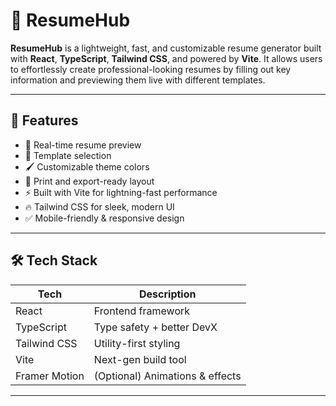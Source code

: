 # 💼 ResumeHub

**ResumeHub** is a lightweight, fast, and customizable resume generator built with **React**, **TypeScript**, **Tailwind CSS**, and powered by **Vite**. It allows users to effortlessly create professional-looking resumes by filling out key information and previewing them live with different templates.

---

## 🚀 Features

- 🧾 Real-time resume preview
- 🎨 Template selection
- 🖌️ Customizable theme colors
- 📄 Print and export-ready layout
- ⚡ Built with Vite for lightning-fast performance
- 🔥 Tailwind CSS for sleek, modern UI
- ✅ Mobile-friendly & responsive design

---

## 🛠 Tech Stack

| Tech             | Description                      |
|------------------|----------------------------------|
| React            | Frontend framework               |
| TypeScript       | Type safety + better DevX        |
| Tailwind CSS     | Utility-first styling            |
| Vite             | Next-gen build tool              |
| Framer Motion    | (Optional) Animations & effects  |

---


